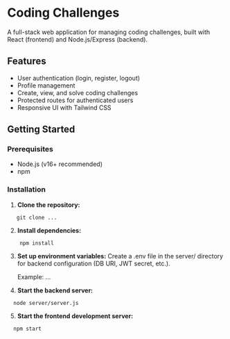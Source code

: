 # Coding Challenges

A full-stack web application for managing coding challenges, built with React (frontend) and Node.js/Express (backend).

## Features

- User authentication (login, register, logout)
- Profile management
- Create, view, and solve coding challenges
- Protected routes for authenticated users
- Responsive UI with Tailwind CSS

## Getting Started

### Prerequisites

- Node.js (v16+ recommended)
- npm

### Installation

1. **Clone the repository:**
```
   git clone ...
```
2. **Install dependencies:**
```
    npm install
```
3. **Set up environment variables:**
   Create a .env file in the server/ directory for backend configuration (DB URI, JWT secret, etc.).

   Example:
   ...

4. **Start the backend server:**
```
  node server/server.js
```
5. **Start the frontend development server:**
```
  npm start
```
   